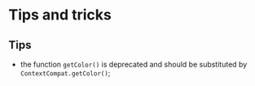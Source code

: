 # Tips and tricks

## Tips

- the function `getColor()` is deprecated and should be substituted by `ContextCompat.getColor()`;
